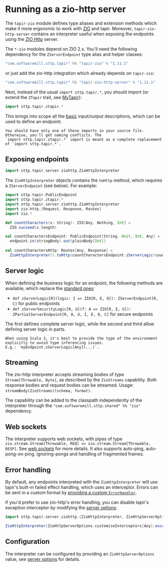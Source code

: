 # Running as a zio-http server

The `tapir-zio` module defines type aliases and extension methods which make it more ergonomic to work with
[ZIO](https://zio.dev) and tapir. Moreover, `tapir-zio-http-server` contains an interpreter useful when
exposing the endpoints using the [ZIO Http](https://github.com/dream11/zio-http) server.

The `*-zio` modules depend on ZIO 2.x.
You'll need the following dependency for the `ZServerEndpoint` type alias and helper classes:

```scala
"com.softwaremill.sttp.tapir" %% "tapir-zio" % "1.11.1"
```

or just add the zio-http integration which already depends on `tapir-zio`:

```scala
"com.softwaremill.sttp.tapir" %% "tapir-zio-http-server" % "1.11.1"
```

Next, instead of the usual `import sttp.tapir.*`, you should import (or extend the `ZTapir` trait, see [MyTapir](../other/mytapir.md)):

```scala
import sttp.tapir.ztapir.*
```

This brings into scope all the [basic](../endpoint/basics.md) input/output descriptions, which can be used to define an endpoint.

```{note}
You should have only one of these imports in your source file. Otherwise, you'll get naming conflicts. The
`import sttp.tapir.ztapir.*` import is meant as a complete replacement of `import sttp.tapir.*`.
```

## Exposing endpoints

```scala
import sttp.tapir.server.ziohttp.ZioHttpInterpreter
```

The `ZioHttpInterpreter` objects contains the `toHttp` method, which requires a `ZServerEndpoint` (see below). For 
example:

```scala
import sttp.tapir.PublicEndpoint
import sttp.tapir.ztapir.*
import sttp.tapir.server.ziohttp.ZioHttpInterpreter
import zio.http.{Request, Response, Routes}
import zio.*

def countCharacters(s: String): ZIO[Any, Nothing, Int] =
  ZIO.succeed(s.length)

val countCharactersEndpoint: PublicEndpoint[String, Unit, Int, Any] =
  endpoint.in(stringBody).out(plainBody[Int])
  
val countCharactersHttp: Routes[Any, Response] =
  ZioHttpInterpreter().toHttp(countCharactersEndpoint.zServerLogic(countCharacters))
```

## Server logic

When defining the business logic for an endpoint, the following methods are available, which replace the
[standard ones](logic.md):

* `def zServerLogic[R](logic: I => ZIO[R, E, O]): ZServerEndpoint[R, C]` for public endpoints
* `def zServerSecurityLogic[R, U](f: A => ZIO[R, E, U]): ZPartialServerEndpoint[R, A, U, I, E, O, C]` for secure endpoints

The first defines complete server logic, while the second and third allow defining server logic in parts.

```{note}
When using Scala 3, it's best to provide the type of the environment explicitly to avoid type inferencing issues.
E.g.: `myEndpoint.zServerLogic[Any](...)`.
```

## Streaming

The zio-http interpreter accepts streaming bodies of type `Stream[Throwable, Byte]`, as described by the `ZioStreams`
capability. Both response bodies and request bodies can be streamed. Usage: `streamBody(ZioStreams)(schema, format)`.

The capability can be added to the classpath independently of the interpreter through the
`"com.softwaremill.sttp.shared" %% "zio"` dependency.

## Web sockets

The interpreter supports web sockets, with pipes of type `zio.stream.Stream[Throwable, REQ] => zio.stream.Stream[Throwable, RESP]`.
See [web sockets](../endpoint/websockets.md) for more details. It also supports auto-ping, auto-pong-on-ping, ignoring-pongs and handling 
of fragmented frames.

## Error handling

By default, any endpoints interpreted with the `ZioHttpInterpreter` will use tapir's built-in failed effect handling, 
which uses an interceptor. Errors can be sent in a custom format by [providing a custom `ErrorHandler`](errors.md).

If you'd prefer to use zio-http's error handling, you can disable tapir's exception interceptor by modifying the
[server options](options.md):

```scala
import sttp.tapir.server.ziohttp.{ZioHttpInterpreter, ZioHttpServerOptions}

ZioHttpInterpreter(ZioHttpServerOptions.customiseInterceptors[Any].exceptionHandler(None).options)
```

## Configuration

The interpreter can be configured by providing an `ZioHttpServerOptions` value, see
[server options](options.md) for details.
